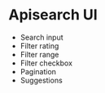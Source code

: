 Apisearch UI
============
- Search input
- Filter rating
- Filter range
- Filter checkbox
- Pagination
- Suggestions